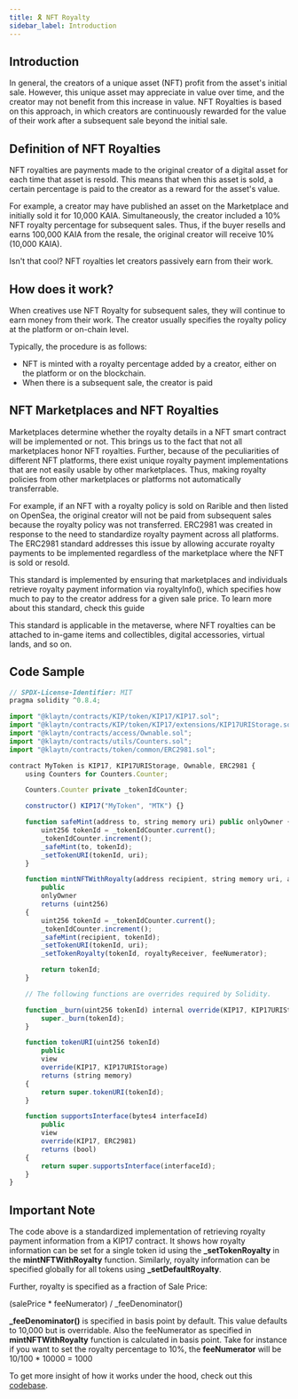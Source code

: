 ```yaml
---
title: 🎗 NFT Royalty
sidebar_label: Introduction
---
```


## Introduction <a id="Introduction"></a>

In general, the creators of a unique asset (NFT) profit from the asset's initial sale. However, this unique asset may appreciate in value over time, and the creator may not benefit from this increase in value. NFT Royalties is based on this approach, in which creators are continuously rewarded for the value of their work after a subsequent sale beyond the initial sale.

## Definition of NFT Royalties <a id="Definition of NFT Royalties"></a>
NFT royalties are payments made to the original creator of a digital asset for each time that asset is resold. This means that when this asset is sold, a certain percentage is paid to the creator as a reward for the asset's value.

For example, a creator may have published an asset on the Marketplace and initially sold it for 10,000 KAIA. Simultaneously, the creator included a 10% NFT royalty percentage for subsequent sales. Thus, if the buyer resells and earns 100,000 KAIA from the resale, the original creator will receive 10% (10,000 KAIA).

Isn't that cool? NFT royalties let creators passively earn from their work.

## How does it work? <a id="How does it work"></a>
When creatives use NFT Royalty for subsequent sales, they will continue to earn money from their work. The creator usually specifies the royalty policy at the platform or on-chain level.

Typically, the procedure is as follows:
* NFT is minted with a royalty percentage added by a creator, either on the platform or on the blockchain.
* When there is a subsequent sale, the creator is paid

## NFT Marketplaces and NFT Royalties <a id="NFT Marketplaces and NFT Royalties"></a>
Marketplaces determine whether the royalty details in a NFT smart contract will be implemented or not. This brings us to the fact that not all marketplaces honor NFT royalties. Further, because of the peculiarities of different NFT platforms, there exist unique royalty payment implementations that are not easily usable by other marketplaces. Thus, making royalty policies from other marketplaces or platforms not automatically transferrable.

For example, if an NFT with a royalty policy is sold on Rarible and then listed on OpenSea, the original creator will not be paid from subsequent sales because the royalty policy was not transferred. ERC2981 was created in response to the need to standardize royalty payment across all platforms. The ERC2981 standard addresses this issue by allowing accurate royalty payments to be implemented regardless of the marketplace where the NFT is sold or resold.

This standard is implemented by ensuring that marketplaces and individuals retrieve royalty payment information via royaltyInfo(), which specifies how much to pay to the creator address for a given sale price. To learn more about this standard, check this guide


This standard is applicable in the metaverse, where NFT royalties can be attached to in-game items and collectibles, digital accessories, virtual lands, and so on.

## Code Sample <a id="Code Sample"></a>

```javascript
// SPDX-License-Identifier: MIT
pragma solidity ^0.8.4;

import "@klaytn/contracts/KIP/token/KIP17/KIP17.sol";
import "@klaytn/contracts/KIP/token/KIP17/extensions/KIP17URIStorage.sol";
import "@klaytn/contracts/access/Ownable.sol";
import "@klaytn/contracts/utils/Counters.sol";
import "@klaytn/contracts/token/common/ERC2981.sol";

contract MyToken is KIP17, KIP17URIStorage, Ownable, ERC2981 {
    using Counters for Counters.Counter;

    Counters.Counter private _tokenIdCounter;

    constructor() KIP17("MyToken", "MTK") {}

    function safeMint(address to, string memory uri) public onlyOwner {
        uint256 tokenId = _tokenIdCounter.current();
        _tokenIdCounter.increment();
        _safeMint(to, tokenId);
        _setTokenURI(tokenId, uri);
    }

    function mintNFTWithRoyalty(address recipient, string memory uri, address royaltyReceiver, uint96 feeNumerator) 
        public 
        onlyOwner 
        returns (uint256) 
    {
        uint256 tokenId = _tokenIdCounter.current();
        _tokenIdCounter.increment();
        _safeMint(recipient, tokenId);
        _setTokenURI(tokenId, uri);
        _setTokenRoyalty(tokenId, royaltyReceiver, feeNumerator);

        return tokenId;
    }

    // The following functions are overrides required by Solidity.

    function _burn(uint256 tokenId) internal override(KIP17, KIP17URIStorage) {
        super._burn(tokenId);
    }

    function tokenURI(uint256 tokenId)
        public
        view
        override(KIP17, KIP17URIStorage)
        returns (string memory)
    {
        return super.tokenURI(tokenId);
    }

    function supportsInterface(bytes4 interfaceId)
        public
        view
        override(KIP17, ERC2981)
        returns (bool)
    {
        return super.supportsInterface(interfaceId);
    }
}

```

## Important Note <a id="Important Note"></a>

The code above is a standardized implementation of retrieving royalty payment information from a KIP17 contract. It shows how royalty information can be set for a single token id using the **_setTokenRoyalty** in the **mintNFTWithRoyalty** function. Similarly, royalty information can be specified globally for all tokens using **_setDefaultRoyalty**.

Further, royalty is specified as a fraction of Sale Price:

(salePrice * feeNumerator) / _feeDenominator()

**_feeDenominator()** is specified in basis point by default. This value defaults to 10,000 but is overridable. Also the feeNumerator as specified in **mintNFTWithRoyalty** function is calculated in basis point.  Take for instance if you want to set the royalty percentage to 10%, the **feeNumerator** will be 10/100 * 10000 = 1000

To get more insight of  how it works under the hood, check out this [codebase](https://github.com/klaytn/klaytn-contracts/blob/master/contracts/token/common/ERC2981.sol).







